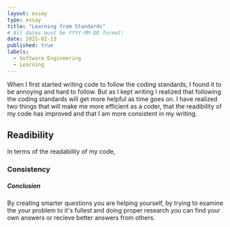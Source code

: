 ```yaml
---
layout: essay
type: essay
title: "Learning from Standards"
# All dates must be YYYY-MM-DD format!
date: 2025-02-13
published: true
labels:
  - Software Engineering
  - Learning
---
```


When I first started writing code to follow the coding standards, I found it to be annoying and hard to follow. But as I kept writing I realized that following the coding standards will get more helpful as time goes on. I have realized two things that will make me more efficient as a coder, that the readibility of my code has improved and that I am more consistent in my writing.
## Readibility
In terms of the readability of my code,
### Consistency


##### Conclusion
By creating smarter questions you are helping yourself, by trying to examine the your problem to it's fullest and doing proper research you can find your own answers or recieve better answers from others.
